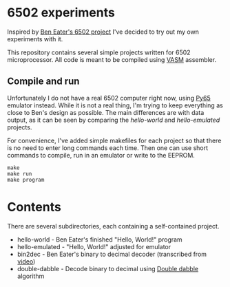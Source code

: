 6502 experiments
================

Inspired by [Ben Eater's 6502 project][be6502] I've decided to try
out my own experiments with it.

This repository contains several simple projects written for 6502
microprocessor. All code is meant to be compiled using [VASM][vasm]
assembler.


Compile and run
---------------

Unfortunately I do not have a real 6502 computer right now, using
[Py65][py65] emulator instead. While it is not a real thing, I'm trying
to keep everything as close to Ben's design as possible. The main
differences are with data output, as it can be seen by comparing
the _hello-world_ and _hello-emulated_ projects.

For convenience, I've added simple makefiles for each project so that
there is no need to enter long commands each time. Then one can use short
commands to compile, run in an emulator or write to the EEPROM.

    make
    make run
    make program



Contents
========

There are several subdirectories, each containing a self-contained
project.

* hello-world - Ben Eater's finished "Hello, World!" program
* hello-emulated - "Hello, World!" adjusted for emulator
* bin2dec - Ben Eater's binary to decimal decoder (transcribed from [video][beb2d])
* double-dabble - Decode binary to decimal using [Double dabble][dd] algorithm


[be6502]: https://eater.net/6502
[vasm]: http://sun.hasenbraten.de/vasm/index.php
[py65]: https://github.com/mnaberez/py65
[beb2d]: https://www.youtube.com/watch?v=v3-a-zqKfgA
[dd]: https://en.wikipedia.org/wiki/Double_dabble
